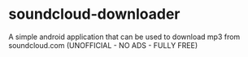 # soundcloud-downloader
A simple android application that can be used to download mp3 from soundcloud.com (UNOFFICIAL - NO ADS - FULLY FREE)

